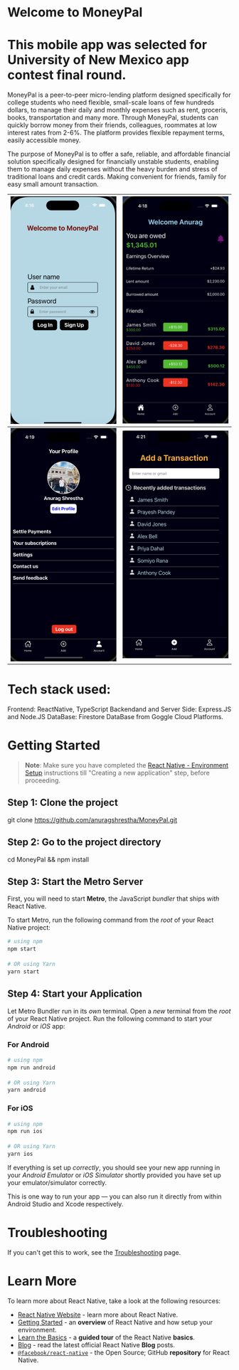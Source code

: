 # Welcome to MoneyPal

# This mobile app was selected for University of New Mexico app contest final round.

MoneyPal is a peer-to-peer micro-lending platform designed specifically for college students who need flexible, small-scale loans of few hundreds dollars, to manage their daily and monthly expenses such as rent, groceris, books, transportation and many more. Through MoneyPal, students can quickly borrow money from their friends, colleagues, roommates at low interest rates from 2-6%. The platform provides flexible repayment terms, easily accessible money.

The purpose of MoneyPal is to offer a safe, reliable, and affordable financial
solution specifically designed for financially unstable students, enabling them to manage daily
expenses without the heavy burden and stress of traditional loans and credit
cards. Making convenient for friends, family for easy small amount transaction.

| <img src="./assets/loginscreen.png" width="300"> |        <img src="./assets/homescreen.png" width="300"> |
|-------------------------------------------------|------------------------------------------------|
| <img src="./assets/accountscreen.png" width="300"> |      <img src="./assets/recentscreen.png" width="300"> |





# Tech stack used:
Frontend: ReactNative, TypeScript
Backendand and Server Side: Express.JS and Node.JS
DataBase: Firestore DataBase from Goggle Cloud Platforms.


# Getting Started

>**Note**: Make sure you have completed the [React Native - Environment Setup](https://reactnative.dev/docs/environment-setup) instructions till "Creating a new application" step, before proceeding.

## Step 1: Clone the project
git clone https://github.com/anuragshrestha/MoneyPal.git



## Step 2: Go to the project directory
cd MoneyPal && 
npm install

## Step 3: Start the Metro Server

First, you will need to start **Metro**, the JavaScript _bundler_ that ships _with_ React Native.

To start Metro, run the following command from the _root_ of your React Native project:

```bash
# using npm
npm start

# OR using Yarn
yarn start
```

## Step 4: Start your Application

Let Metro Bundler run in its _own_ terminal. Open a _new_ terminal from the _root_ of your React Native project. Run the following command to start your _Android_ or _iOS_ app:

### For Android

```bash
# using npm
npm run android

# OR using Yarn
yarn android
```

### For iOS

```bash
# using npm
npm run ios

# OR using Yarn
yarn ios
```

If everything is set up _correctly_, you should see your new app running in your _Android Emulator_ or _iOS Simulator_ shortly provided you have set up your emulator/simulator correctly.

This is one way to run your app — you can also run it directly from within Android Studio and Xcode respectively.


# Troubleshooting

If you can't get this to work, see the [Troubleshooting](https://reactnative.dev/docs/troubleshooting) page.

# Learn More

To learn more about React Native, take a look at the following resources:

- [React Native Website](https://reactnative.dev) - learn more about React Native.
- [Getting Started](https://reactnative.dev/docs/environment-setup) - an **overview** of React Native and how setup your environment.
- [Learn the Basics](https://reactnative.dev/docs/getting-started) - a **guided tour** of the React Native **basics**.
- [Blog](https://reactnative.dev/blog) - read the latest official React Native **Blog** posts.
- [`@facebook/react-native`](https://github.com/facebook/react-native) - the Open Source; GitHub **repository** for React Native.

